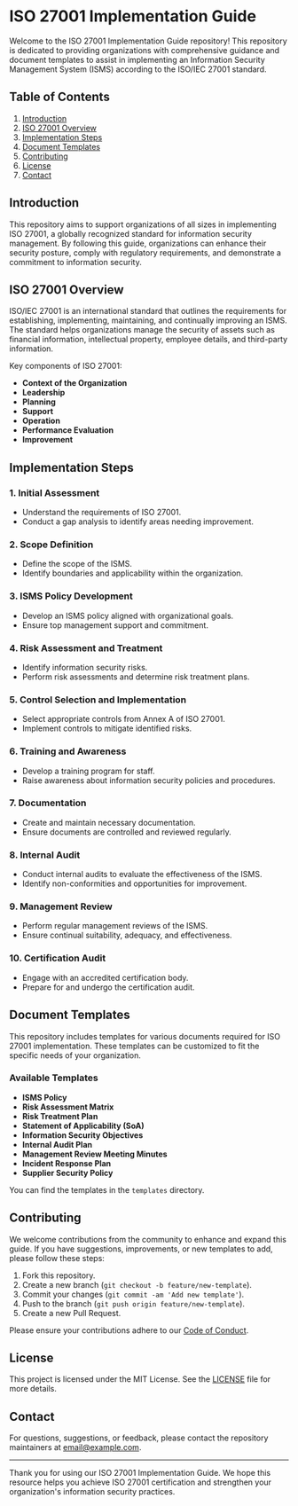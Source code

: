 # ISO 27001 Implementation Guide

Welcome to the ISO 27001 Implementation Guide repository! This repository is dedicated to providing organizations with comprehensive guidance and document templates to assist in implementing an Information Security Management System (ISMS) according to the ISO/IEC 27001 standard.

## Table of Contents

1. [Introduction](#introduction)
2. [ISO 27001 Overview](#iso-27001-overview)
3. [Implementation Steps](#implementation-steps)
4. [Document Templates](#document-templates)
5. [Contributing](#contributing)
6. [License](#license)
7. [Contact](#contact)

## Introduction

This repository aims to support organizations of all sizes in implementing ISO 27001, a globally recognized standard for information security management. By following this guide, organizations can enhance their security posture, comply with regulatory requirements, and demonstrate a commitment to information security.

## ISO 27001 Overview

ISO/IEC 27001 is an international standard that outlines the requirements for establishing, implementing, maintaining, and continually improving an ISMS. The standard helps organizations manage the security of assets such as financial information, intellectual property, employee details, and third-party information.

Key components of ISO 27001:
- **Context of the Organization**
- **Leadership**
- **Planning**
- **Support**
- **Operation**
- **Performance Evaluation**
- **Improvement**

## Implementation Steps

### 1. Initial Assessment
- Understand the requirements of ISO 27001.
- Conduct a gap analysis to identify areas needing improvement.

### 2. Scope Definition
- Define the scope of the ISMS.
- Identify boundaries and applicability within the organization.

### 3. ISMS Policy Development
- Develop an ISMS policy aligned with organizational goals.
- Ensure top management support and commitment.

### 4. Risk Assessment and Treatment
- Identify information security risks.
- Perform risk assessments and determine risk treatment plans.

### 5. Control Selection and Implementation
- Select appropriate controls from Annex A of ISO 27001.
- Implement controls to mitigate identified risks.

### 6. Training and Awareness
- Develop a training program for staff.
- Raise awareness about information security policies and procedures.

### 7. Documentation
- Create and maintain necessary documentation.
- Ensure documents are controlled and reviewed regularly.

### 8. Internal Audit
- Conduct internal audits to evaluate the effectiveness of the ISMS.
- Identify non-conformities and opportunities for improvement.

### 9. Management Review
- Perform regular management reviews of the ISMS.
- Ensure continual suitability, adequacy, and effectiveness.

### 10. Certification Audit
- Engage with an accredited certification body.
- Prepare for and undergo the certification audit.

## Document Templates

This repository includes templates for various documents required for ISO 27001 implementation. These templates can be customized to fit the specific needs of your organization.

### Available Templates
- **ISMS Policy**
- **Risk Assessment Matrix**
- **Risk Treatment Plan**
- **Statement of Applicability (SoA)**
- **Information Security Objectives**
- **Internal Audit Plan**
- **Management Review Meeting Minutes**
- **Incident Response Plan**
- **Supplier Security Policy**

You can find the templates in the `templates` directory.

## Contributing

We welcome contributions from the community to enhance and expand this guide. If you have suggestions, improvements, or new templates to add, please follow these steps:

1. Fork this repository.
2. Create a new branch (`git checkout -b feature/new-template`).
3. Commit your changes (`git commit -am 'Add new template'`).
4. Push to the branch (`git push origin feature/new-template`).
5. Create a new Pull Request.

Please ensure your contributions adhere to our [Code of Conduct](CODE_OF_CONDUCT.md).

## License

This project is licensed under the MIT License. See the [LICENSE](LICENSE) file for more details.

## Contact

For questions, suggestions, or feedback, please contact the repository maintainers at [email@example.com](mailto:email@example.com).

---

Thank you for using our ISO 27001 Implementation Guide. We hope this resource helps you achieve ISO 27001 certification and strengthen your organization's information security practices.
